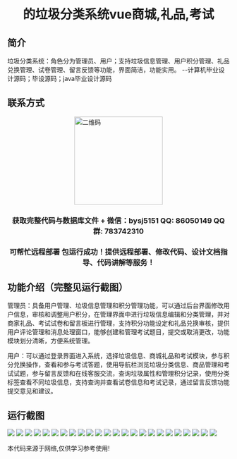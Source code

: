 <p><h1 align="center">的垃圾分类系统vue商城,礼品,考试</h1></p>

## 简介
垃圾分类系统：角色分为管理员、用户；支持垃圾信息管理、用户积分管理、礼品兑换管理、试卷管理、留言反馈等功能，界面简洁，功能实用。    --计算机毕业设计源码；毕设源码；java毕业设计源码


## 联系方式
<img src="https://bs-1329754181.cos.ap-shanghai.myqcloud.com/wx.jpg" alt="二维码" style="display: block; margin: 0 auto;" width="200px">
<p><h3 align="center">获取完整代码与数据库文件 + 微信：bysj5151 QQ: 86050149 QQ群: 783742310</h3></p>
<p><h3 align="center">可帮忙远程部署 包运行成功！提供远程部署、修改代码、设计文档指导、代码讲解等服务！</h3></p>

## 功能介绍（完整见运行截图）
管理员：具备用户管理、垃圾信息管理和积分管理功能，可以通过后台界面修改用户信息，审核和调整用户积分，在管理界面中进行垃圾信息编辑和分类管理，并对商家礼品、考试试卷和留言板进行管理，支持积分功能设定和礼品兑换审核，提供用户评论管理和消息处理窗口，能够创建和管理考试题目，提交或取消更改，功能模块划分清晰，方便系统管理。

用户：可以通过登录界面进入系统，选择垃圾信息、商城礼品和考试模块，参与积分兑换操作，查看和参与考试答题，使用导航栏浏览垃圾分类信息、商品管理和考试试题，参与留言反馈和在线客服交流，查询垃圾属性和管理积分记录，使用分类标签查看不同垃圾信息，支持查询并查看试卷信息和考试记录，通过留言反馈功能提交意见和建议。


## 运行截图
![](https://bs-1329754181.cos.ap-shanghai.myqcloud.com/ssm/garbageClassificationSystemGiftExam/img/001.jpg)
![](https://bs-1329754181.cos.ap-shanghai.myqcloud.com/ssm/garbageClassificationSystemGiftExam/img/002.jpg)
![](https://bs-1329754181.cos.ap-shanghai.myqcloud.com/ssm/garbageClassificationSystemGiftExam/img/003.jpg)
![](https://bs-1329754181.cos.ap-shanghai.myqcloud.com/ssm/garbageClassificationSystemGiftExam/img/004.jpg)
![](https://bs-1329754181.cos.ap-shanghai.myqcloud.com/ssm/garbageClassificationSystemGiftExam/img/005.jpg)
![](https://bs-1329754181.cos.ap-shanghai.myqcloud.com/ssm/garbageClassificationSystemGiftExam/img/006.jpg)
![](https://bs-1329754181.cos.ap-shanghai.myqcloud.com/ssm/garbageClassificationSystemGiftExam/img/007.jpg)
![](https://bs-1329754181.cos.ap-shanghai.myqcloud.com/ssm/garbageClassificationSystemGiftExam/img/008.jpg)
![](https://bs-1329754181.cos.ap-shanghai.myqcloud.com/ssm/garbageClassificationSystemGiftExam/img/009.jpg)
![](https://bs-1329754181.cos.ap-shanghai.myqcloud.com/ssm/garbageClassificationSystemGiftExam/img/010.jpg)
![](https://bs-1329754181.cos.ap-shanghai.myqcloud.com/ssm/garbageClassificationSystemGiftExam/img/011.jpg)
![](https://bs-1329754181.cos.ap-shanghai.myqcloud.com/ssm/garbageClassificationSystemGiftExam/img/012.jpg)
![](https://bs-1329754181.cos.ap-shanghai.myqcloud.com/ssm/garbageClassificationSystemGiftExam/img/013.jpg)
![](https://bs-1329754181.cos.ap-shanghai.myqcloud.com/ssm/garbageClassificationSystemGiftExam/img/014.jpg)
![](https://bs-1329754181.cos.ap-shanghai.myqcloud.com/ssm/garbageClassificationSystemGiftExam/img/015.jpg)
![](https://bs-1329754181.cos.ap-shanghai.myqcloud.com/ssm/garbageClassificationSystemGiftExam/img/016.jpg)
![](https://bs-1329754181.cos.ap-shanghai.myqcloud.com/ssm/garbageClassificationSystemGiftExam/img/017.jpg)
![](https://bs-1329754181.cos.ap-shanghai.myqcloud.com/ssm/garbageClassificationSystemGiftExam/img/018.jpg)
![](https://bs-1329754181.cos.ap-shanghai.myqcloud.com/ssm/garbageClassificationSystemGiftExam/img/019.jpg)
![](https://bs-1329754181.cos.ap-shanghai.myqcloud.com/ssm/garbageClassificationSystemGiftExam/img/020.jpg)
![](https://bs-1329754181.cos.ap-shanghai.myqcloud.com/ssm/garbageClassificationSystemGiftExam/img/021.jpg)
![](https://bs-1329754181.cos.ap-shanghai.myqcloud.com/ssm/garbageClassificationSystemGiftExam/img/022.jpg)
![](https://bs-1329754181.cos.ap-shanghai.myqcloud.com/ssm/garbageClassificationSystemGiftExam/img/023.jpg)
![](https://bs-1329754181.cos.ap-shanghai.myqcloud.com/ssm/garbageClassificationSystemGiftExam/img/024.jpg)

<p>本代码来源于网络,仅供学习参考使用!</p>
